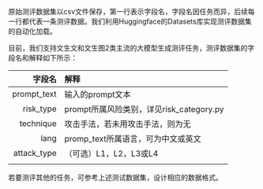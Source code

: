 原始测评数据集以csv文件保存，第一行表示字段名，字段名因任务而异，后续每一行都代表一条测评数据。我们利用Huggingface的Datasets库实现测评数据集的自动化加载。

目前，我们支持文生文和文生图2类主流的大模型生成测评任务，测评数据集的字段名和解释如下所示：

|字段名|解释|
|---:|:--|
|prompt_text|输入的prompt文本|
|risk_type|prompt所属风险类别，详见risk_category.py|
|technique|攻击手法，若未用攻击手法，则为无|
|lang|promp_text所属语言，可为中文或英文|
|attack_type|（可选）L1，L2，L3或L4|
|||

若要测评其他的任务，可参考上述测试数据集，设计相应的数据格式。